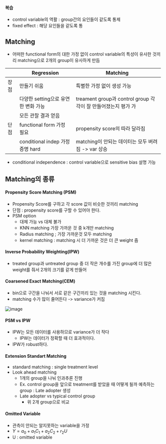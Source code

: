 #### 복습
* control variable의 역활 : group간의 요인들이 같도록 통제
* fixed effect : 해당 요인들을 같도록 통

## Matching
* 어떠한 functional form의 대한 가정 없이 control variable의 특성이 유사한 것끼리 matching으로 2개의 group이 유사하게 만듬

||Regression|Matching|
|----|-------|-------|
|장점|만들기 쉬움|특별한 가정 없이 생성 가능|
||다양한 setting으로 유연한 변화 가능|treament group과 control group 각각이 잘 만들어졌는지 평가 가|
||모든 관찰 결과 얻음||
|단점|functional form 가정 필요|propensity score의 따라 달라짐|
||conditional indep 가정 증명 hard|matching이 안되는 데이터는 모두 버려짐 -> var 상승|
* conditional independence :  control variable으로 sensitive bias 설명 가능

## Matching의 종류
#### Propensity Score Matching (PSM)
* Propensity Score를 구하고 각 score 값이 비슷한 것끼리 matching
* 단점 : propensity score를 구할 수 있어야 한다.
* PSM option
  * 대체 가능 vs 대체 불가
  * KNN matching 가장 가까운 것 중 k개만 matching
  * Radius matching ; 가장 가까운것 모두 matching
  * kernel matching : matching 시 더 가까운 것은 더 큰 weight 줌

#### Inverse Probability Weighting(IPW)
  * treated group과 untreated group 중 더 작은 개수를 가진 group에 더 많은 weight를 줘서 2개의 크기를 같게 만들어

#### Coarsened Exact Matching(CEM)
* bin으로 구간을 나눠서 서로 같은 구간끼리 있는 것을 matching 시킨다.
* matching 수가 많이 줄어든다 -> variance가 커짐

![image](https://github.com/hkyoo52/Causal-Inference/assets/63588046/b0f6aad7-2b12-4fa8-9659-7949896f6110)

#### PSM vs IPW
* IPW는 모든 데이터를 사용하므로 variance가 더 작다
  * IPW는 데이터가 정확할 때 더 효과적이다.
* IPW가 robust하다.

#### Extension Standart Matching
* standard matching : single treatment level
* Look ahead matching
  * 1개의 group을 나눠 인과추론 진행
  * Ex. control group을 앞으로 treatment를 받았을 때 어떻게 될까 예측하는 group : Late adopter 생성
  * Late adopter vs typical control group
    * 위 2개 group으로 비교

#### Omitted Variable
* 관측이 안되는 알지못하는 variable을 가정
* $Y=a_0+a_1 C_1 + a_2 C_2 + r_2 U$
 * U : omitted variable
